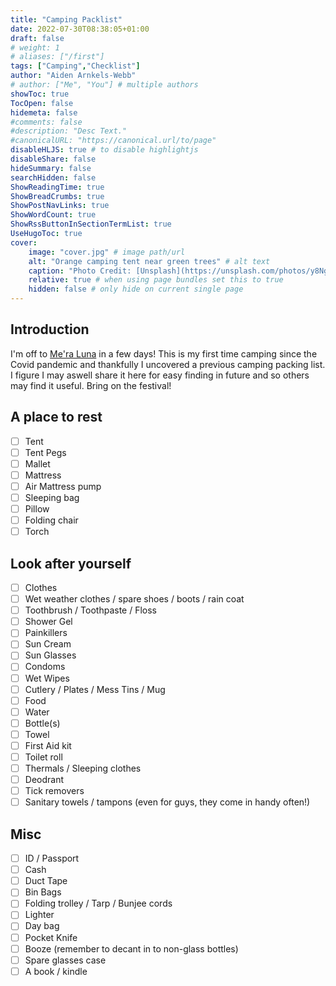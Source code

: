 ```yaml
---
title: "Camping Packlist"
date: 2022-07-30T08:38:05+01:00
draft: false
# weight: 1
# aliases: ["/first"]
tags: ["Camping","Checklist"]
author: "Aiden Arnkels-Webb"
# author: ["Me", "You"] # multiple authors
showToc: true
TocOpen: false
hidemeta: false
#comments: false
#description: "Desc Text."
#canonicalURL: "https://canonical.url/to/page"
disableHLJS: true # to disable highlightjs
disableShare: false
hideSummary: false
searchHidden: false
ShowReadingTime: true
ShowBreadCrumbs: true
ShowPostNavLinks: true
ShowWordCount: true
ShowRssButtonInSectionTermList: true
UseHugoToc: true
cover:
    image: "cover.jpg" # image path/url
    alt: "Orange camping tent near green trees" # alt text
    caption: "Photo Credit: [Unsplash](https://unsplash.com/photos/y8Ngwq34_Ak)" # display caption under cover
    relative: true # when using page bundles set this to true
    hidden: false # only hide on current single page
---
```


## Introduction

I'm off to [Me'ra Luna](https://meraluna.de/en/) in a few days!
This is my first time camping since the Covid pandemic and thankfully I uncovered a previous camping packing list. I figure I may aswell share it here for easy finding in future and so others may find it useful. Bring on the festival!

## A place to rest

- [ ] Tent
- [ ] Tent Pegs
- [ ] Mallet
- [ ] Mattress
- [ ] Air Mattress pump
- [ ] Sleeping bag
- [ ] Pillow
- [ ] Folding chair
- [ ] Torch

## Look after yourself

- [ ] Clothes
- [ ] Wet weather clothes / spare shoes / boots / rain coat
- [ ] Toothbrush / Toothpaste / Floss
- [ ] Shower Gel
- [ ] Painkillers
- [ ] Sun Cream
- [ ] Sun Glasses
- [ ] Condoms
- [ ] Wet Wipes
- [ ] Cutlery / Plates / Mess Tins / Mug
- [ ] Food
- [ ] Water
- [ ] Bottle(s)
- [ ] Towel
- [ ] First Aid kit
- [ ] Toilet roll
- [ ] Thermals / Sleeping clothes
- [ ] Deodrant
- [ ] Tick removers
- [ ] Sanitary towels / tampons (even for guys, they come in handy often!)

## Misc

- [ ] ID / Passport
- [ ] Cash
- [ ] Duct Tape
- [ ] Bin Bags
- [ ] Folding trolley / Tarp / Bunjee cords
- [ ] Lighter
- [ ] Day bag
- [ ] Pocket Knife
- [ ] Booze (remember to decant in to non-glass bottles)
- [ ] Spare glasses case
- [ ] A book / kindle
